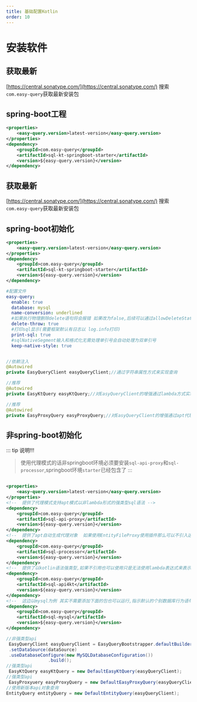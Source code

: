 ```yaml
---
title: 基础配置Kotlin
order: 10
---
```


# 安装软件

## 获取最新

[https://central.sonatype.com/](https://central.sonatype.com/) 搜索`com.easy-query`获取最新安装包

## spring-boot工程
```xml
<properties>
    <easy-query.version>latest-version</easy-query.version>
</properties>
<dependency>
    <groupId>com.easy-query</groupId>
    <artifactId>sql-kt-springboot-starter</artifactId>
    <version>${easy-query.version}</version>
</dependency>
```

## 获取最新

[https://central.sonatype.com/](https://central.sonatype.com/) 搜索`com.easy-query`获取最新安装包



## spring-boot初始化
```xml
<properties>
    <easy-query.version>latest-version</easy-query.version>
</properties>
<dependency>
    <groupId>com.easy-query</groupId>
    <artifactId>sql-kt-springboot-starter</artifactId>
    <version>${easy-query.version}</version>
</dependency>
```
```yml
#配置文件
easy-query:
  enable: true
  database: mysql
  name-conversion: underlined
  #如果执行物理删除delete语句将会报错 如果改为false,后续可以通过allowDeleteStatment来允许
  delete-throw: true
  #打印sql显示(需要框架默认有日志以 log.info打印)
  print-sql: true
  #sqlNativeSegment输入和格式化无需处理单引号会自动处理为双单引号
  keep-native-style: true
```
```java

//依赖注入
@Autowired
private EasyQueryClient easyQueryClient;//通过字符串属性方式来实现查询

//推荐
@Autowired
private EasyKtQuery easyKtQuery;//对EasyQueryClient的增强通过lambda方式实现查询(推荐)

//推荐
@Autowired
private EasyProxyQuery easyProxyQuery;//对EasyQueryClient的增强通过apt代理模式实现强类型(推荐)
```

## 非spring-boot初始化

::: tip 说明!!!
> 使用代理模式的话非springboot环境必须要安装`sql-api-proxy`和`sql-processor`,springboot环境`starter`已经包含了
:::
```xml

<properties>
    <easy-query.version>latest-version</easy-query.version>
</properties>
<!--  提供了代理模式支持apt模式以非lambda形式的强类型sql语法 -->
<dependency>
    <groupId>com.easy-query</groupId>
    <artifactId>sql-api-proxy</artifactId>
    <version>${easy-query.version}</version>
</dependency>
<!--  提供了apt自动生成代理对象  如果使用EntityFileProxy使用插件那么可以不引入这个包-->
<dependency>
    <groupId>com.easy-query</groupId>
    <artifactId>sql-processor</artifactId>
    <version>${easy-query.version}</version>
</dependency>
<!--  提供了以kotlin语法强类型,如果不引用也可以使用只是无法使用lambda表达式来表示属性只能用字符串 -->
<dependency>
    <groupId>com.easy-query</groupId>
    <artifactId>sql-api4kt</artifactId>
    <version>${easy-query.version}</version>
</dependency>
<!--  这边以mysql为例 其实不需要添加下面的包也可以运行,指示默认的个别数据库行为语句没办法生成 -->
<dependency>
    <groupId>com.easy-query</groupId>
    <artifactId>sql-mysql</artifactId>
    <version>${easy-query.version}</version>
</dependency>
```
```java
//非强类型api
 EasyQueryClient easyQueryClient = EasyQueryBootstrapper.defaultBuilderConfiguration()
 .setDataSource(dataSource)
 .useDatabaseConfigure(new MySQLDatabaseConfiguration())
                .build();
//强类型api
 EasyKtQuery easyKtQuery = new DefaultEasyKtQuery(easyQueryClient);
//强类型api
 EasyProxyuery easyProxyQuery = new DefaultEasyProxyQuery(easyQueryClient);
//使用新版本api对象查询
EntityQuery entityQuery = new DefaultEntityQuery(easyQueryClient);
```
